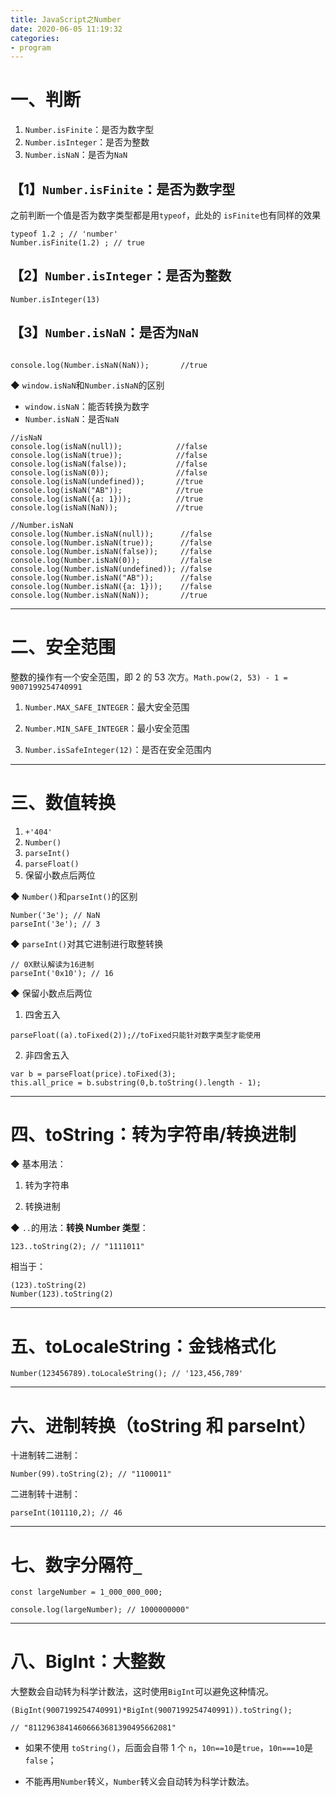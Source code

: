 ```yaml
---
title: JavaScript之Number
date: 2020-06-05 11:19:32
categories:
- program
---
```


# 一、判断

1. `Number.isFinite`：是否为数字型
2. `Number.isInteger`：是否为整数
3. `Number.isNaN`：是否为`NaN`

## 【1】`Number.isFinite`：是否为数字型

之前判断一个值是否为数字类型都是用`typeof`，此处的 `isFinite`也有同样的效果

```
typeof 1.2 ; // 'number'
Number.isFinite(1.2) ; // true
```

## 【2】`Number.isInteger`：是否为整数


```
Number.isInteger(13)
```

## 【3】`Number.isNaN`：是否为`NaN`

```

console.log(Number.isNaN(NaN));       //true
```

◆ `window.isNaN`和`Number.isNaN`的区别

- `window.isNaN`：能否转换为数字
- `Number.isNaN`：是否`NaN`

```
//isNaN
console.log(isNaN(null));            //false
console.log(isNaN(true));            //false
console.log(isNaN(false));           //false
console.log(isNaN(0));               //false
console.log(isNaN(undefined));       //true
console.log(isNaN("AB"));            //true
console.log(isNaN({a: 1}));          //true
console.log(isNaN(NaN));             //true

//Number.isNaN
console.log(Number.isNaN(null));      //false
console.log(Number.isNaN(true));      //false
console.log(Number.isNaN(false));     //false
console.log(Number.isNaN(0));         //false
console.log(Number.isNaN(undefined)); //false
console.log(Number.isNaN("AB"));      //false
console.log(Number.isNaN({a: 1}));    //false
console.log(Number.isNaN(NaN));       //true
```

---

# 二、安全范围

整数的操作有一个安全范围，即 2 的 53 次方。`Math.pow(2, 53) - 1 = 9007199254740991`

1. `Number.MAX_SAFE_INTEGER`：最大安全范围

2. `Number.MIN_SAFE_INTEGER`：最小安全范围

3. `Number.isSafeInteger(12)`：是否在安全范围内

---

# 三、数值转换

1. `+'404'`
2. `Number()`
3. `parseInt()`
4. `parseFloat()`
5. 保留小数点后两位

◆ `Number()`和`parseInt()`的区别

```
Number('3e'); // NaN
parseInt('3e'); // 3
```

◆ `parseInt()`对其它进制进行取整转换

```
// 0X默认解读为16进制
parseInt('0x10'); // 16
```

◆ 保留小数点后两位

1. 四舍五入

```
parseFloat((a).toFixed(2));//toFixed只能针对数字类型才能使用
```

2. 非四舍五入

```
var b = parseFloat(price).toFixed(3);
this.all_price = b.substring(0,b.toString().length - 1);
```


---

# 四、toString：转为字符串/转换进制

◆ 基本用法：

1. 转为字符串

2. 转换进制

◆ `..`的用法：**转换 Number 类型**：

```
123..toString(2); // "1111011"
```

相当于：

```
(123).toString(2)
Number(123).toString(2)
```

---

# 五、toLocaleString：金钱格式化

```
Number(123456789).toLocaleString(); // '123,456,789'
```
---

# 六、进制转换（toString 和 parseInt）

十进制转二进制：

```
Number(99).toString(2); // "1100011"
```

二进制转十进制：

```
parseInt(101110,2); // 46
```

---

# 七、数字分隔符`_`

```
const largeNumber = 1_000_000_000;

console.log(largeNumber); // 1000000000"
```

---


# 八、BigInt：大整数

大整数会自动转为科学计数法，这时使用`BigInt`可以避免这种情况。

```
(BigInt(9007199254740991)*BigInt(9007199254740991)).toString();

// "81129638414606663681390495662081"
```

- 如果不使用 `toString()`，后面会自带 1 个 `n`，`10n==10`是`true`，`10n===10`是`false`；

- 不能再用`Number`转义，`Number`转义会自动转为科学计数法。
